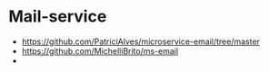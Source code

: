 # Mail-service

- https://github.com/PatriciAlves/microservice-email/tree/master
- https://github.com/MichelliBrito/ms-email
- 
